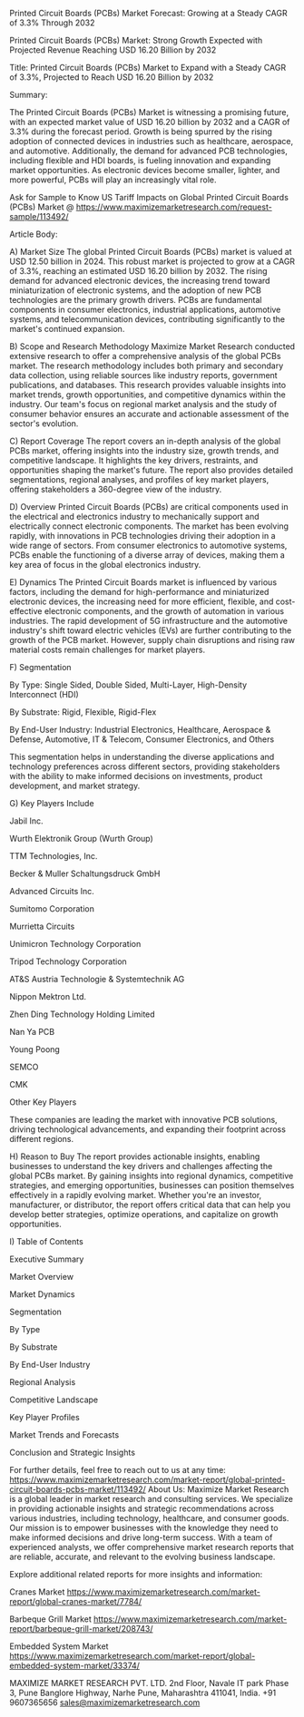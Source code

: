 Printed Circuit Boards (PCBs) Market Forecast: Growing at a Steady CAGR of 3.3% Through 2032

Printed Circuit Boards (PCBs) Market: Strong Growth Expected with Projected Revenue Reaching USD 16.20 Billion by 2032

Title:
Printed Circuit Boards (PCBs) Market to Expand with a Steady CAGR of 3.3%, Projected to Reach USD 16.20 Billion by 2032

Summary:

The Printed Circuit Boards (PCBs) Market is witnessing a promising future, with an expected market value of USD 16.20 billion by 2032 and a CAGR of 3.3% during the forecast period. Growth is being spurred by the rising adoption of connected devices in industries such as healthcare, aerospace, and automotive. Additionally, the demand for advanced PCB technologies, including flexible and HDI boards, is fueling innovation and expanding market opportunities. As electronic devices become smaller, lighter, and more powerful, PCBs will play an increasingly vital role.

Ask for Sample to Know US Tariff Impacts on Global Printed Circuit Boards (PCBs) Market @ https://www.maximizemarketresearch.com/request-sample/113492/ 

Article Body:

A) Market Size
The global Printed Circuit Boards (PCBs) market is valued at USD 12.50 billion in 2024. This robust market is projected to grow at a CAGR of 3.3%, reaching an estimated USD 16.20 billion by 2032. The rising demand for advanced electronic devices, the increasing trend toward miniaturization of electronic systems, and the adoption of new PCB technologies are the primary growth drivers. PCBs are fundamental components in consumer electronics, industrial applications, automotive systems, and telecommunication devices, contributing significantly to the market's continued expansion.

B) Scope and Research Methodology
Maximize Market Research conducted extensive research to offer a comprehensive analysis of the global PCBs market. The research methodology includes both primary and secondary data collection, using reliable sources like industry reports, government publications, and databases. This research provides valuable insights into market trends, growth opportunities, and competitive dynamics within the industry. Our team's focus on regional market analysis and the study of consumer behavior ensures an accurate and actionable assessment of the sector's evolution.

C) Report Coverage
The report covers an in-depth analysis of the global PCBs market, offering insights into the industry size, growth trends, and competitive landscape. It highlights the key drivers, restraints, and opportunities shaping the market's future. The report also provides detailed segmentations, regional analyses, and profiles of key market players, offering stakeholders a 360-degree view of the industry.

D) Overview
Printed Circuit Boards (PCBs) are critical components used in the electrical and electronics industry to mechanically support and electrically connect electronic components. The market has been evolving rapidly, with innovations in PCB technologies driving their adoption in a wide range of sectors. From consumer electronics to automotive systems, PCBs enable the functioning of a diverse array of devices, making them a key area of focus in the global electronics industry.

E) Dynamics
The Printed Circuit Boards market is influenced by various factors, including the demand for high-performance and miniaturized electronic devices, the increasing need for more efficient, flexible, and cost-effective electronic components, and the growth of automation in various industries. The rapid development of 5G infrastructure and the automotive industry's shift toward electric vehicles (EVs) are further contributing to the growth of the PCB market. However, supply chain disruptions and rising raw material costs remain challenges for market players.

F) Segmentation

By Type: Single Sided, Double Sided, Multi-Layer, High-Density Interconnect (HDI)

By Substrate: Rigid, Flexible, Rigid-Flex

By End-User Industry: Industrial Electronics, Healthcare, Aerospace & Defense, Automotive, IT & Telecom, Consumer Electronics, and Others

This segmentation helps in understanding the diverse applications and technology preferences across different sectors, providing stakeholders with the ability to make informed decisions on investments, product development, and market strategy.

G) Key Players Include

Jabil Inc.

Wurth Elektronik Group (Wurth Group)

TTM Technologies, Inc.

Becker & Muller Schaltungsdruck GmbH

Advanced Circuits Inc.

Sumitomo Corporation

Murrietta Circuits

Unimicron Technology Corporation

Tripod Technology Corporation

AT&S Austria Technologie & Systemtechnik AG

Nippon Mektron Ltd.

Zhen Ding Technology Holding Limited

Nan Ya PCB

Young Poong

SEMCO

CMK

Other Key Players

These companies are leading the market with innovative PCB solutions, driving technological advancements, and expanding their footprint across different regions.

H) Reason to Buy
The report provides actionable insights, enabling businesses to understand the key drivers and challenges affecting the global PCBs market. By gaining insights into regional dynamics, competitive strategies, and emerging opportunities, businesses can position themselves effectively in a rapidly evolving market. Whether you're an investor, manufacturer, or distributor, the report offers critical data that can help you develop better strategies, optimize operations, and capitalize on growth opportunities.

I) Table of Contents

Executive Summary

Market Overview

Market Dynamics

Segmentation

By Type

By Substrate

By End-User Industry

Regional Analysis

Competitive Landscape

Key Player Profiles

Market Trends and Forecasts

Conclusion and Strategic Insights

For further details, feel free to reach out to us at any time:  https://www.maximizemarketresearch.com/market-report/global-printed-circuit-boards-pcbs-market/113492/ 
About Us:
Maximize Market Research is a global leader in market research and consulting services. We specialize in providing actionable insights and strategic recommendations across various industries, including technology, healthcare, and consumer goods. Our mission is to empower businesses with the knowledge they need to make informed decisions and drive long-term success. With a team of experienced analysts, we offer comprehensive market research reports that are reliable, accurate, and relevant to the evolving business landscape.

Explore additional related reports for more insights and information:

Cranes Market https://www.maximizemarketresearch.com/market-report/global-cranes-market/7784/ 

Barbeque Grill Market https://www.maximizemarketresearch.com/market-report/barbeque-grill-market/208743/ 

Embedded System Market https://www.maximizemarketresearch.com/market-report/global-embedded-system-market/33374/ 

MAXIMIZE MARKET RESEARCH PVT. LTD.
2nd Floor, Navale IT park Phase 3,
Pune Banglore Highway, Narhe
Pune, Maharashtra 411041, India. 
+91 9607365656 
sales@maximizemarketresearch.com
